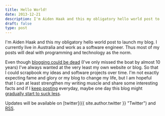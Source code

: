 ```yaml
---
title: Hello World!
date: 2013-12-21
description: I'm Aiden Haak and this my obligatory hello world post to launch my blog. I currently live in Australia and work as a software engineer. Thus most of my posts will deal with programming and technology as the norm.
draft: false
type: post
---
```


I'm Aiden Haak and this my obligatory hello world post to launch my blog. I currently live in Australia and work as a software engineer. Thus most of my posts will deal with programming and technology as the norm.

Even though [blogging could be dead](http://kottke.org/13/12/rip-the-blog-1997-2013 "R.I.P. The Blog, 1997-2013") (I've only missed the boat by almost 10 years) I've always wanted at the very least my own website or blog. So that I could scrapbook my ideas and software projects over time. I'm not exactly expecting fame and glory or my blog to change my life, but I am hopeful that I can at least strengthen my writing muscle and share some interesting facts and if I [keep posting](http://www.joelonsoftware.com/articles/fog0000000339.html "Fire And Motion") everyday, maybe one day this blog might [gradually start to suck less](http://www.codinghorror.com/blog/2006/03/sucking-less-every-year.html "Sucking Less Every Year").

Updates will be available on [twitter]({{ site.author.twitter }} "Twitter") and [RSS](/atom.xml "RSS").
